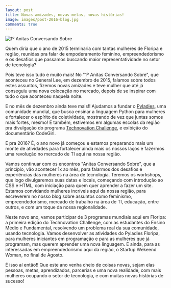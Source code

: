 ```yaml
---
layout: post
title: Novas amizades, novas metas, novas histórias!
image: images/post-2016-blog.jpg
comments: true
---
```


![1º Anitas Conversando Sobre](/images/post-2016-blog.jpg "1º Anitas Conversando Sobre, no General Lee")


Quem diria que o ano de 2015 terminaria com tantas mulheres de Floripa e região, reunidas pra falar de empoderamento feminino, empreendedorismo e os desafios que passamos buscando maior representatividade no setor de tecnologia?


<!--resumo-->


Pois teve isso tudo e muito mais! No "1º Anitas Conversando Sobre", que aconteceu no General Lee, em dezembro de 2015, falamos sobre todos estes assuntos, fizemos novas amizades e teve mulher que até já conseguiu uma nova colocação no mercado, depois de se inspirar com tudo o que aconteceu naquela noite.

E no mês de dezembro ainda teve mais!! Ajudamos a fundar o [Pyladies](https://www.facebook.com/PyLadies-Floripa-763762813730310/), uma comunidade mundial, que busca ensinar a linguagem Python para mulheres e fortalecer o espírito de coletividade, mostrando de vez que juntas somos mais fortes, mesmo! E também, estivemos em algumas escolas da região pra divulgação do programa [Technovation Challenge](https://www.facebook.com/Technovation-Challenge-Florian%C3%B3polis-892494894191642/), e exibição do documentário CodeGirl.

E pra 2016? É, o ano novo já começou e estamos preparando mais um monte de atividades para fortalecer ainda mais os nossos laços e fazermos uma revolução no mercado de TI aqui na nossa região.

Vamos continuar com os encontros "Anitas Conversando Sobre", que a princípio, vão acontecer 1x ao mês, para falarmos dos desafios e experiências das mulheres na área de tecnologia. Teremos os workshops, que logo divulgaremos suas datas e locais, começando com introdução ao CSS e HTML, com iniciação para quem quer aprender a fazer um site.
Estamos convidando mulheres incríveis aqui da nossa região, para escreverem no nosso blog sobre assuntos como feminismo, empreendedorismo, mercado de trabalho na área de TI, educação, entre outros, e com um toque da nossa regionalidade.

Neste novo ano, vamos participar de 3 programas mundiais aqui em Floripa: a primeira edição do Technovation Challenge, com as estudantes do Ensino Médio e Fundamental, resolvendo um problema real da sua comunidade, usando tecnologia. Vamos desenvolver as atividades do Pyladies Floripa, para mulheres iniciantes em programação e para as mulheres que já programam, mas querem aprender uma nova linguagem. E ainda, para as interessadas em empreendedorismo aqui da região, o Startup Wekeend Woman, no final de Agosto.

É isso aí então!! Que este ano venha cheio de coisas novas, sejam elas pessoas, metas, aprendizados, parcerias e uma nova realidade, com mais mulheres ocupando o setor de tecnologia, e com muitas novas histórias de sucesso!
